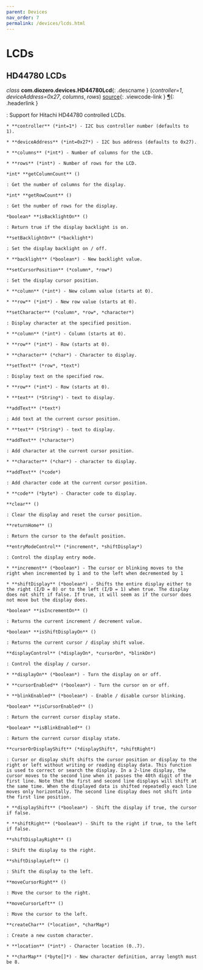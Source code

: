 ```yaml
---
parent: Devices
nav_order: 7
permalink: /devices/lcds.html
---
```


# LCDs

## HD44780 LCDs

*class* **com.diozero.devices.HD44780Lcd**{: .descname } (*controller=1*, *deviceAddress=0x27*, *columns*, *rows*) [source](https://github.com/mattjlewis/diozero/blob/master/diozero-core/src/main/java/com/diozero/devices/HD44780Lcd.java){: .viewcode-link } [&para;](LCDDisplays.md#hd44780-lcd "Permalink to this definition"){: .headerlink }

: Support for Hitachi HD44780 controlled LCDs.

    * **controller** (*int=1*) - I2C bus controller number (defaults to 1).
    
    * **deviceAddress** (*int=0x27*) - I2C bus address (defaults to 0x27).
    
    * **columns** (*int*) - Number of columns for the LCD.
    
    * **rows** (*int*) - Number of rows for the LCD.
    
    *int* **getColumnCount** ()
    
    : Get the number of columns for the display.
    
    *int* **getRowCount** ()
    
    : Get the number of rows for the display.
    
    *boolean* **isBacklightOn** ()
    
    : Return true if the display backlight is on.
    
    **setBacklightOn** (*backlight*)
    
    : Set the display backlight on / off.
    
    * **backlight** (*boolean*) - New backlight value.
    
    **setCursorPosition** (*column*, *row*)
    
    : Set the display cursor position.
    
    * **column** (*int*) - New column value (starts at 0).
    
    * **row** (*int*) - New row value (starts at 0).
    
    **setCharacter** (*column*, *row*, *character*)
    
    : Display character at the specified position.
    
    * **column** (*int*) - Column (starts at 0).
    
    * **row** (*int*) - Row (starts at 0).
    
    * **character** (*char*) - Character to display.
    
    **setText** (*row*, *text*)
    
    : Display text on the specified row.
    
    * **row** (*int*) - Row (starts at 0).
    
    * **text** (*String*) - text to display.
    
    **addText** (*text*)
    
    : Add text at the current cursor position.
    
    * **text** (*String*) - text to display.
    
    **addText** (*character*)
    
    : Add character at the current cursor position.
    
    * **character** (*char*) - character to display.
    
    **addText** (*code*)
    
    : Add character code at the current cursor position.
    
    * **code** (*byte*) - Character code to display.
    
    **clear** ()
    
    : Clear the display and reset the cursor position.
    
    **returnHome** ()
    
    : Return the cursor to the default position.
    
    **entryModeControl** (*increment*, *shiftDisplay*)
    
    : Control the display entry mode.
    
    * **increment** (*boolean*) - The cursor or blinking moves to the right when incremented by 1 and to the left when decremented by 1
    
    * **shiftDisplay** (*boolean*) - Shifts the entire display either to the right (I/D = 0) or to the left (I/D = 1) when true. The display does not shift if false. If true, it will seem as if the cursor does not move but the display does.
    
    *boolean* **isIncrementOn** ()
    
    : Returns the current increment / decrement value.
    
    *boolean* **isShiftDisplayOn** ()
    
    : Returns the current cursor / display shift value.
    
    **displayControl** (*displayOn*, *cursorOn*, *blinkOn*)
    
    : Control the display / cursor.
    
    * **displayOn** (*boolean*) - Turn the display on or off.
    
    * **cursorEnabled** (*boolean*) - Turn the cursor on or off.
    
    * **blinkEnabled** (*boolean*) - Enable / disable cursor blinking.
    
    *boolean* **isCursorEnabled** ()
    
    : Return the current cursor display state.
    
    *boolean* **isBlinkEnabled** ()
    
    : Return the current cursor display state.
    
    **cursorOrDisplayShift** (*displayShift*, *shiftRight*)
    
    : Cursor or display shift shifts the cursor position or display to the right or left without writing or reading display data. This function is used to correct or search the display. In a 2-line display, the cursor moves to the second line when it passes the 40th digit of the first line. Note that the first and second line displays will shift at the same time. When the displayed data is shifted repeatedly each line moves only horizontally. The second line display does not shift into the first line position.
    
    * **displayShift** (*boolean*) - Shift the display if true, the cursor if false.
    
    * **shiftRight** (*boolean*) - Shift to the right if true, to the left if false.
    
    **shiftDisplayRight** ()
    
    : Shift the display to the right.
    
    **shiftDisplayLeft** ()
    
    : Shift the display to the left.
    
    **moveCursorRight** ()
    
    : Move the cursor to the right.
    
    **moveCursorLeft** ()
    
    : Move the cursor to the left.
    
    **createChar** (*location*, *charMap*)
    
    : Create a new custom character.
    
    * **location** (*int*) - Character location (0..7).
    
    * **charMap** (*byte[]*) - New character definition, array length must be 8.
